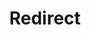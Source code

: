 ﻿---
layout: src/layouts/Redirect.astro
title: Redirect
redirect: /docs/runbooks/runbook-examples/routine/installing-tomcat
pubDate:  2023-01-01
navSearch: false
navSitemap: false
navMenu: false
---
